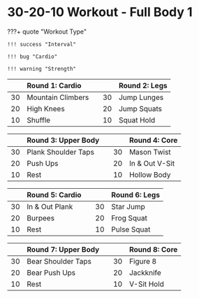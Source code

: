 # 30-20-10 Workout - Full Body 1

???+ quote "Workout Type"

    !!! success "Interval"

    !!! bug "Cardio"

    !!! warning "Strength"


|    | Round 1: Cardio   |    |    | Round 2: Legs  |
|---:|:------------------|----|---:|:---------------|
| 30 | Mountain Climbers |    | 30 | Jump Lunges    |
| 20 | High Knees        |    | 20 | Jump Squats    |
| 10 | Shuffle           |    | 10 | Squat Hold     |

|    | Round 3: Upper Body |    |    | Round 4: Core  |
|---:|:--------------------|----|---:|:---------------|
| 30 | Plank Shoulder Taps |    | 30 | Mason Twist    |
| 20 | Push Ups            |    | 20 | In & Out V-Sit |
| 10 | Rest                |    | 10 | Hollow Body    |

|    | Round 5: Cardio   |    |    | Round 6: Legs  |
|---:|:------------------|----|---:|:---------------|
| 30 | In & Out Plank    |    | 30 | Star Jump      |
| 20 | Burpees           |    | 20 | Frog Squat     |
| 10 | Rest              |    | 10 | Pulse Squat    |

|    | Round 7: Upper Body |    |    | Round 8: Core  |
|---:|:--------------------|----|---:|:---------------|
| 30 | Bear Shoulder Taps  |    | 30 | Figure 8       |
| 20 | Bear Push Ups       |    | 20 | Jackknife      |
| 10 | Rest                |    | 10 | V-Sit Hold     |